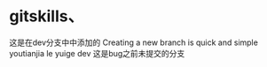 # gitskills、
这是在dev分支中中添加的
Creating a new branch is quick and simple
youtianjia le yuige   dev
这是bug之前未提交的分支
